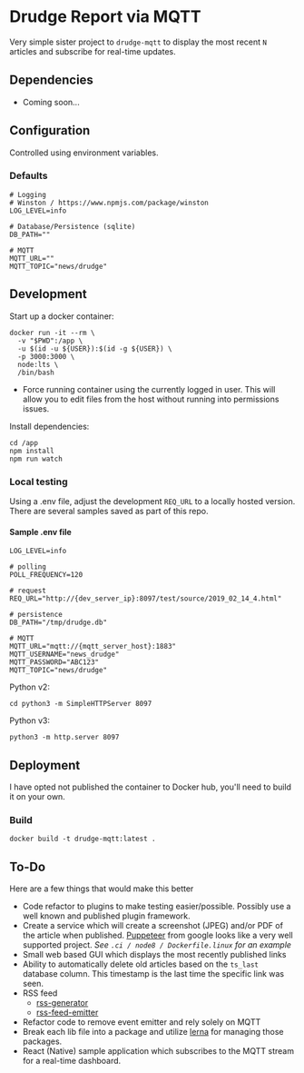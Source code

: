 # Drudge Report via MQTT
Very simple sister project to `drudge-mqtt` to display the most recent `N`
articles and subscribe for real-time updates.

## Dependencies
* Coming soon...

## Configuration
Controlled using environment variables.

### Defaults
```shell
# Logging
# Winston / https://www.npmjs.com/package/winston
LOG_LEVEL=info

# Database/Persistence (sqlite)
DB_PATH=""

# MQTT
MQTT_URL=""
MQTT_TOPIC="news/drudge"
```

## Development
Start up a docker container:
```shell
docker run -it --rm \
  -v "$PWD":/app \
  -u $(id -u ${USER}):$(id -g ${USER}) \
  -p 3000:3000 \
  node:lts \
  /bin/bash
```
* Force running container using the currently logged in user. This will allow
  you to edit files from the host without running into permissions issues.

Install dependencies:
```shell
cd /app
npm install
npm run watch
```

### Local testing
Using a .env file, adjust the development `REQ_URL` to a locally hosted version.
There are several samples saved as part of this repo.

#### Sample .env file
```shell
LOG_LEVEL=info

# polling
POLL_FREQUENCY=120

# request
REQ_URL="http://{dev_server_ip}:8097/test/source/2019_02_14_4.html"

# persistence
DB_PATH="/tmp/drudge.db"

# MQTT
MQTT_URL="mqtt://{mqtt_server_host}:1883"
MQTT_USERNAME="news_drudge"
MQTT_PASSWORD="ABC123"
MQTT_TOPIC="news/drudge"

```

Python v2:
```shell
cd python3 -m SimpleHTTPServer 8097
```

Python v3:
```shell
python3 -m http.server 8097
```

## Deployment
I have opted not published the container to Docker hub, you'll need to build it
on your own.

### Build
```shell
docker build -t drudge-mqtt:latest .
```

## To-Do
Here are a few things that would make this better

- Code refactor to plugins to make testing easier/possible. Possibly use a
  well known and published plugin framework.
- Create a service which will create a screenshot (JPEG) and/or PDF of the
  article when published. [Puppeteer](https://github.com/GoogleChrome/puppeteer)
  from google looks like a very well supported project.
  *See `.ci / node8 / Dockerfile.linux` for an example*
- Small web based GUI which displays the most recently published links
- Ability to automatically delete old articles based on the `ts_last` database
  column. This timestamp is the last time the specific link was seen.
- RSS feed
  - [rss-generator](https://www.npmjs.com/package/rss-generator)
  - [rss-feed-emitter](https://github.com/filipedeschamps/rss-feed-emitter)
- Refactor code to remove event emitter and rely solely on MQTT
- Break each lib file into a package and utilize
  [lerna](https://github.com/lerna/lerna) for managing those packages.
- React (Native) sample application which subscribes to the MQTT stream for
  a real-time dashboard.
